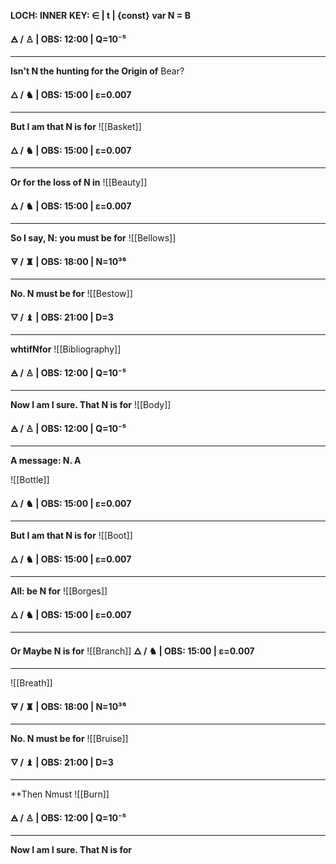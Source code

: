 **LOCH: INNER**
**KEY:  ∈ | t | {const}**
**var N = B** 

**🜁  / ♙ | OBS: 12:00 | Q=10⁻⁵**
****
**Isn't N the hunting for the Origin of** 
Bear?

**🜂 / ♞  | OBS: 15:00 | ε=0.007**
****
**But I am that N is for**
![[Basket]]

**🜂 / ♞  | OBS: 15:00 | ε=0.007**
****
**Or for the loss of N in**
![[Beauty]]

**🜂 / ♞  | OBS: 15:00 | ε=0.007**
****
**So I say, N: you must be for**
![[Bellows]]

**🜃 / ♜  | OBS: 18:00 | N=10³⁶**
****
**No. N must be for**
![[Bestow]]

**🜄 / ♝ | OBS: 21:00 | D=3**
****
**whtifNfor**
![[Bibliography]]

**🜁  / ♙ | OBS: 12:00 | Q=10⁻⁵**
****
**Now I am I sure. That N is for** 
![[Body]]



**🜁  / ♙ | OBS: 12:00 | Q=10⁻⁵**
****
**A message: N. A**

![[Bottle]]

**🜂 / ♞  | OBS: 15:00 | ε=0.007**
****
**But I am that N is for**
![[Boot]]


**🜂 / ♞  | OBS: 15:00 | ε=0.007**
****
**All: be N for**
![[Borges]]

**🜂 / ♞  | OBS: 15:00 | ε=0.007**
****
**Or Maybe N is for**
![[Branch]]
**🜂 / ♞  | OBS: 15:00 | ε=0.007**
****

![[Breath]]


**🜃 / ♜  | OBS: 18:00 | N=10³⁶**
****
**No. N must be for**
![[Bruise]]

**🜄 / ♝ | OBS: 21:00 | D=3**
****
**Then Nmust
![[Burn]]

**🜁  / ♙ | OBS: 12:00 | Q=10⁻⁵**
****
**Now I am I sure. That N is for** 

